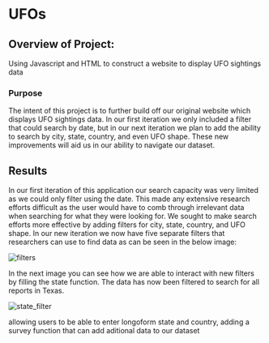 # UFOs

## Overview of Project:

Using Javascript and HTML to construct a website to display UFO sightings data

### Purpose

The intent of this project is to further build off our original website which displays UFO sightings data. In our first iteration we only included a filter that could search by date, but in our next iteration we plan to add the ability to search by city, state, country, and even UFO shape. These new improvements will aid us in our ability to navigate our dataset.

## Results

In our first iteration of this application our search capacity was very limited as we could only filter using the date. This made any extensive research efforts difficult as the user would have to comb through irrelevant data when searching for what they were looking for. We sought to make search efforts more effective by adding filters for city, state, country, and UFO shape. In our new iteration we now have five separate filters that researchers can use to find data as can be seen in the below image:

![filters](https://user-images.githubusercontent.com/106921601/185815648-57363d77-0045-4e33-9305-cd25d21d8360.PNG)

In the next image you can see how we are able to interact with new filters by filling the state function. The data has now been filtered to search for all reports in Texas.

![state_filter](https://user-images.githubusercontent.com/106921601/185815650-9cf5423c-7372-411a-ab97-ec4b617cb079.PNG)

allowing users to be able to enter longoform state and country, adding a survey function that can add aditional data to our dataset
